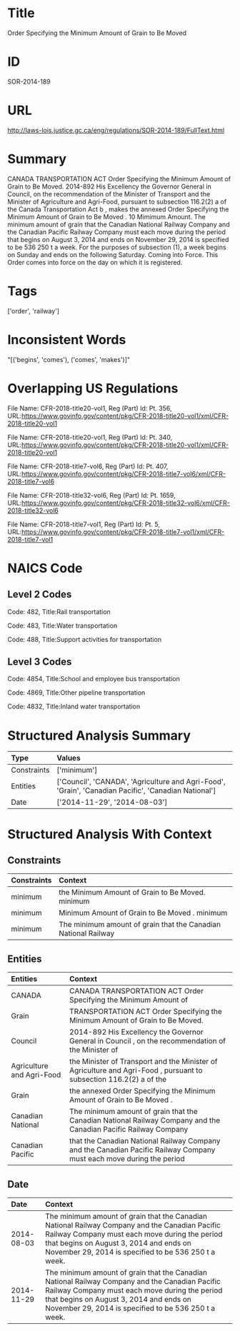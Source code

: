 # Title
Order Specifying the Minimum Amount of Grain to Be Moved


# ID
SOR-2014-189

# URL
http://laws-lois.justice.gc.ca/eng/regulations/SOR-2014-189/FullText.html


# Summary
CANADA TRANSPORTATION ACT Order Specifying the Minimum Amount of Grain to Be Moved.
2014-892 His Excellency the Governor General in Council, on the recommendation of the Minister of Transport and the Minister of Agriculture and Agri-Food, pursuant to subsection 116.2(2) a  of the  Canada Transportation Act b , makes the annexed  Order Specifying the Minimum Amount of Grain to Be Moved .
10 Mimimum Amount.
The minimum amount of grain that the Canadian National Railway Company and the Canadian Pacific Railway Company must each move during the period that begins on August 3, 2014 and ends on November 29, 2014 is specified to be 536 250 t a week.
For the purposes of subsection (1), a week begins on Sunday and ends on the following Saturday.
Coming into Force.
This Order comes into force on the day on which it is registered.


# Tags
['order', 'railway']


# Inconsistent Words
"[('begins', 'comes'), ('comes', 'makes')]"


# Overlapping US Regulations
File Name: CFR-2018-title20-vol1, Reg (Part) Id: Pt. 356, URL:https://www.govinfo.gov/content/pkg/CFR-2018-title20-vol1/xml/CFR-2018-title20-vol1

File Name: CFR-2018-title20-vol1, Reg (Part) Id: Pt. 340, URL:https://www.govinfo.gov/content/pkg/CFR-2018-title20-vol1/xml/CFR-2018-title20-vol1

File Name: CFR-2018-title7-vol6, Reg (Part) Id: Pt. 407, URL:https://www.govinfo.gov/content/pkg/CFR-2018-title7-vol6/xml/CFR-2018-title7-vol6

File Name: CFR-2018-title32-vol6, Reg (Part) Id: Pt. 1659, URL:https://www.govinfo.gov/content/pkg/CFR-2018-title32-vol6/xml/CFR-2018-title32-vol6

File Name: CFR-2018-title7-vol1, Reg (Part) Id: Pt. 5, URL:https://www.govinfo.gov/content/pkg/CFR-2018-title7-vol1/xml/CFR-2018-title7-vol1




# NAICS Code
## Level 2 Codes
Code: 482, Title:Rail transportation

Code: 483, Title:Water transportation

Code: 488, Title:Support activities for transportation




## Level 3 Codes
Code: 4854, Title:School and employee bus transportation

Code: 4869, Title:Other pipeline transportation

Code: 4832, Title:Inland water transportation







# Structured Analysis Summary
| Type        | Values                                                                                               |
|:------------|:-----------------------------------------------------------------------------------------------------|
| Constraints | ['minimum']                                                                                          |
| Entities    | ['Council', 'CANADA', 'Agriculture and Agri-Food', 'Grain', 'Canadian Pacific', 'Canadian National'] |
| Date        | ['2014-11-29', '2014-08-03']                                                                         |


# Structured Analysis With Context
 


## Constraints
| Constraints   | Context                                                         |
|:--------------|:----------------------------------------------------------------|
| minimum       | the Minimum Amount of Grain to Be Moved. minimum                |
| minimum       | Minimum Amount of Grain to Be Moved . minimum                   |
| minimum       | The  minimum amount of grain that the Canadian National Railway |


## Entities
| Entities                  | Context                                                                                                              |
|:--------------------------|:---------------------------------------------------------------------------------------------------------------------|
| CANADA                    | CANADA TRANSPORTATION ACT Order Specifying the Minimum Amount of                                                     |
| Grain                     | TRANSPORTATION ACT Order Specifying the Minimum Amount of Grain  to Be Moved.                                        |
| Council                   | 2014-892 His Excellency the Governor General in  Council , on the recommendation of the Minister of                  |
| Agriculture and Agri-Food | the Minister of Transport and the Minister of Agriculture and Agri-Food , pursuant to subsection 116.2(2) a of the   |
| Grain                     | the annexed Order Specifying the Minimum Amount of Grain  to Be Moved .                                              |
| Canadian National         | The minimum amount of grain that the  Canadian National Railway Company and the Canadian Pacific Railway Company     |
| Canadian Pacific          | that the Canadian National Railway Company and the Canadian Pacific Railway Company must each move during the period |


## Date
| Date       | Context                                                                                                                                                                                                                                           |
|:-----------|:--------------------------------------------------------------------------------------------------------------------------------------------------------------------------------------------------------------------------------------------------|
| 2014-08-03 | The minimum amount of grain that the Canadian National Railway Company and the Canadian Pacific Railway Company must each move during the period that begins on August 3, 2014 and ends on November 29, 2014 is specified to be 536 250 t a week. |
| 2014-11-29 | The minimum amount of grain that the Canadian National Railway Company and the Canadian Pacific Railway Company must each move during the period that begins on August 3, 2014 and ends on November 29, 2014 is specified to be 536 250 t a week. |


